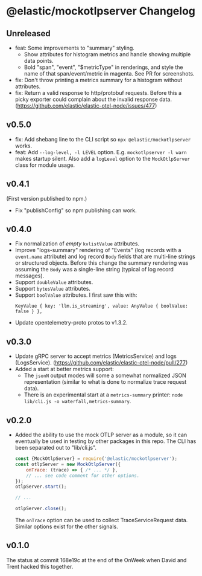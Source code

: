 # @elastic/mockotlpserver Changelog

## Unreleased

- feat: Some improvements to "summary" styling.
    - Show attributes for histogram metrics and handle showing multiple data points.
    - Bold "span", "event", "$metricType" in renderings, and style the name of that
      span/event/metric in magenta. See PR for screenshots.
- fix: Don't throw printing a metrics summary for a histogram without attributes.
- fix: Return a valid response to http/protobuf requests. Before this a picky exporter
  could complain about the invalid response data.
  (https://github.com/elastic/elastic-otel-node/issues/477)

## v0.5.0

- fix: Add shebang line to the CLI script so `npx @elastic/mockotlpserver` works.
- feat: Add `--log-level, -l LEVEL` option. E.g. `mockotlpserver -l warn` makes startup silent.
  Also add a `logLevel` option to the `MockOtlpServer` class for module usage.

## v0.4.1

(First version published to npm.)

- Fix "publishConfig" so npm publishing can work.

## v0.4.0

- Fix normalization of *empty* `kvlistValue` attributes.
- Improve "logs-summary" rendering of "Events" (log records with a `event.name`
  attribute) and log record `Body` fields that are multi-line strings or
  structured objects. Before this change the summary rendering was assuming
  the `Body` was a single-line string (typical of log record messages).
- Support `doubleValue` attributes.
- Support `bytesValue` attributes.
- Support `boolValue` attributes. I first saw this with:
    ```
    KeyValue { key: 'llm.is_streaming', value: AnyValue { boolValue: false } },
    ```
- Update opentelemetry-proto protos to v1.3.2.

## v0.3.0

- Update gRPC server to accept metrics (MetricsService) and logs (LogsService).
  (https://github.com/elastic/elastic-otel-node/pull/277)
- Added a start at better metrics support:
    - The `jsonN` output modes will some a somewhat normalized JSON
      representation (similar to what is done to normalize trace request data).
    - There is an experimental start at a `metrics-summary` printer:
      `node lib/cli.js -o waterfall,metrics-summary`.

## v0.2.0

- Added the ability to use the mock OTLP server as a module, so it can
  eventually be used in testing by other packages in this repo. The CLI
  has been separated out to "lib/cli.js".

    ```js
    const {MockOtlpServer} = require('@elastic/mockotlpserver');
    const otlpServer = new MockOtlpServer({
        onTrace: (trace) => { /* ... */ },
        // ... see code comment for other options.
    });
    otlpServer.start();

    // ...

    otlpServer.close();
    ```

    The `onTrace` option can be used to collect TraceServiceRequest
    data. Similar options exist for the other signals.

## v0.1.0

The status at commit 168e19c at the end of the OnWeek when David and
Trent hacked this together.
